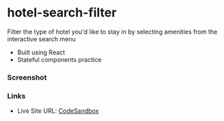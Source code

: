 # hotel-search-filter
Filter the type of hotel you'd like to stay in by selecting amenities from the interactive search menu
- Built using React
- Stateful components practice

### Screenshot


### Links
- Live Site URL: [CodeSandbox](https://7djmx.csb.app/)
